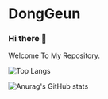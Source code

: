 <h1>DongGeun</h1>

### Hi there 👋

Welcome To My Repository.


![Top Langs](https://github-readme-stats.vercel.app/api/top-langs/?username=DongGeun2&hide=python&layout=compact)

![Anurag's GitHub stats](https://github-readme-stats.vercel.app/api?username=DongGeun2&count_private=false&include_all_commits=false&show_icons=true&theme=react&hide_border=true&hide_title=true) 

